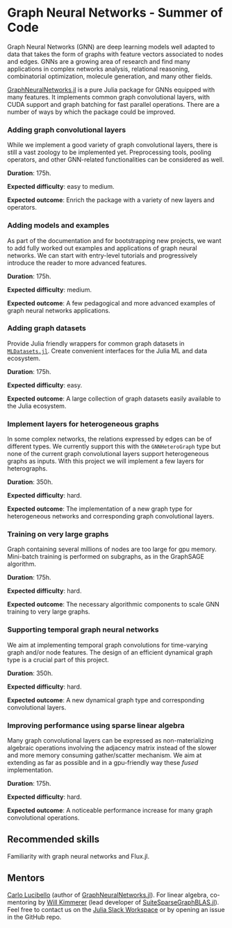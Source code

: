 # Graph Neural Networks - Summer of Code

Graph Neural Networks (GNN) are deep learning models well adapted to data that takes the form of graphs with feature vectors associated to nodes and edges.
GNNs are a growing area of research and find many applications in complex networks analysis, relational reasoning, combinatorial optimization, molecule generation, and many other fields. 

[GraphNeuralNetworks.jl](https://github.com/CarloLucibello/GraphNeuralNetworks.jl) is a pure Julia package for GNNs equipped with many features. It implements common graph convolutional layers, with CUDA support and graph batching for fast parallel operations. There are a number of ways by which the package could be improved.

### Adding graph convolutional layers 

While we implement a good variety of graph convolutional layers, there is still a vast zoology to be implemented yet. Preprocessing tools, pooling operators, and other GNN-related functionalities can be considered as well.

**Duration**: 175h.

**Expected difficulty**: easy to medium.  

**Expected outcome**: Enrich the package with a variety of new layers and operators.

### Adding models and examples

As part of the documentation and for bootstrapping new projects, we want to add fully worked out examples and applications of graph neural networks. We can start
with entry-level tutorials and progressively introduce the reader to more advanced features. 

**Duration**: 175h.  

**Expected difficulty**: medium.  

**Expected outcome**: A few pedagogical and more advanced examples of graph neural networks applications.

### Adding graph datasets

Provide Julia friendly wrappers for common graph datasets in [`MLDatasets.jl`](https://github.com/JuliaML/MLDatasets.jl). Create convenient interfaces
for the Julia ML and data ecosystem. 

**Duration**: 175h.  

**Expected difficulty**: easy.  

**Expected outcome**: A large collection of graph datasets easily available to the Julia ecosystem.

### Implement layers for heterogeneous graphs

In some complex networks, the relations expressed by edges can be of different types. We currently support this
with the `GNNHeteroGraph` type but none of the current graph convolutional layers support heterogeneous graphs 
as inputs. With this project we will implement a few layers for heterographs.

**Duration**: 350h.  

**Expected difficulty**: hard.  

**Expected outcome**: The implementation of a new graph
type for heterogeneous networks and corresponding graph convolutional layers.

### Training on very large graphs  

Graph containing several millions of nodes are too large for gpu memory. Mini-batch training is performed on subgraphs, as in the GraphSAGE algorithm.

**Duration**: 175h.  

**Expected difficulty**: hard.  

**Expected outcome**: The necessary algorithmic components to scale GNN training to very large graphs.


### Supporting temporal graph neural networks

We aim at implementing temporal graph convolutions for time-varying graph and/or node features. The design of an efficient dynamical graph type is a crucial 
part of this project.

**Duration**: 350h. 

**Expected difficulty**: hard.

**Expected outcome**: A new dynamical graph type and 
corresponding convolutional layers.

### Improving performance using sparse linear algebra 

Many graph convolutional layers can be expressed as non-materializing algebraic operations involving the adjacency matrix instead of the slower and more memory consuming gather/scatter mechanism. We aim at extending as far as possible and in a gpu-friendly way these *fused* implementation.

**Duration**: 175h.

**Expected difficulty**: hard.

**Expected outcome**: A noticeable performance increase
for many graph convolutional operations.

## Recommended skills

Familiarity with graph neural networks and Flux.jl.

## Mentors 
[Carlo Lucibello](https://github.com/CarloLucibello) (author of [GraphNeuralNetworks.jl](https://github.com/CarloLucibello/GraphNeuralNetworks.jl)). For linear algebra, co-mentoring by [Will Kimmerer](https://github.com/Wimmerer) (lead developer of [SuiteSparseGraphBLAS.jl](https://github.com/JuliaSparse/SuiteSparseGraphBLAS.jl)).
Feel free to contact us on the [Julia Slack Workspace](https://Julialang.slack.com/) or by opening an issue in the GitHub repo.
